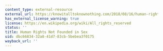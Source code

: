 ```yaml
---
content_type: external-resource
external_url: https://knowitalltoknownothing.com/2018/08/16/human-rights-not-founded-on-sex-by-angelina-grimke-1838/
has_external_license_warning: true
license: https://en.wikipedia.org/wiki/All_rights_reserved
status: ''
title: Human Rights Not Founded in Sex
uid: dbc66834-32a8-41d7-83cb-5bebea3f0175
wayback_url: ''
---
```

